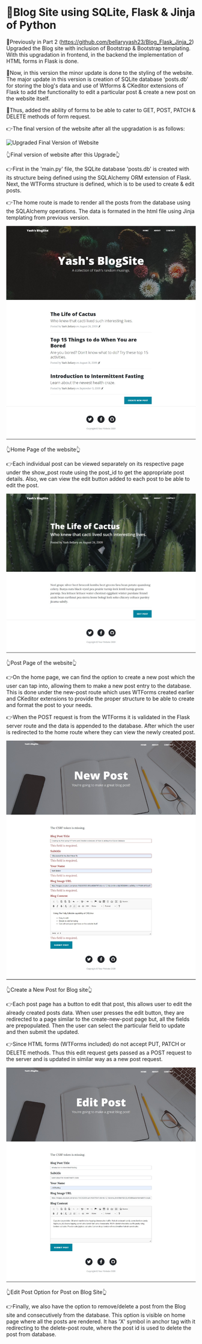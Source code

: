 # 📜Blog Site using SQLite, Flask & Jinja of Python

🌟Previously in Part 2 (https://github.com/bellaryyash23/Blog_Flask_Jinja_2) Upgraded the Blog site with inclusion of Bootstrap & Bootstrap templating. With this 
upgradation in frontend, in the backend the implementation of HTML forms in Flask is done. 

🌟Now, in this version the minor update is done to the styling of the website. The major update in this version is creation of SQLite database 'posts.db' 
for storing the blog's data and use of Wtforms & CKeditor extensions of Flask to add the functionality to edit a particular post & create a new post on the website itself.

🌟Thus, added the ability of forms to be able to cater to GET, POST, PATCH & DELETE methods of form request.

👉The final version of the website after all the upgradation is as follows:

![Upgraded Final Version of Website](https://github.com/bellaryyash23/Blog_Flask_Jinja_3/blob/master/samples/site.gif?raw=true)

👆Final version of website after this Upgrade👆

👉First in the 'main.py' file, the SQLite database 'posts.db' is created with its structure being defined using the SQLAlchemy ORM extension of Flask. Next, the WTForms
structure is defined, which is to be used to create & edit posts.

👉The home route is made to render all the posts from the database using the SQLAlchemy operations. The data is formated in the html file using Jinja templating from
previous version.

![Home Page of Blog site](https://github.com/bellaryyash23/Blog_Flask_Jinja_3/blob/master/samples/home.jpg?raw=true)

👆Home Page of the website👆

👉Each individual post can be viewed separately on its respective page under the show_post route using the post_id to get the appropriate post details. Also, we can view 
the edit button added to each post to be able to edit the post.

![Post Page of Blog site](https://github.com/bellaryyash23/Blog_Flask_Jinja_3/blob/master/samples/post.jpg?raw=true)

👆Post Page of the website👆

👉On the home page, we can find the option to create a new post which the user can tap into, allowing them to make a new post entry to the database. This is done under the
new-post route which uses WTForms created earlier and CKeditor extensions to provide the proper structure to be able to create and format the post to your needs.

👉When the POST request is from the WTForms it is validated in the Flask server route and the data is appended to the database. After which the user is redirected to 
the home route where they can view the newly created post.

![Create a New Post for Blog site](https://github.com/bellaryyash23/Blog_Flask_Jinja_3/blob/master/samples/new_post.jpg?raw=true)

👆Create a New Post for Blog site👆

👉Each post page has a button to edit that post, this allows user to edit the already created posts data. When user presses the edit button, they are redirected to a page
similar to the create-new-post page but, all the fields are prepopulated. Then the user can select the particular field to update and then submit the updated.

👉Since HTML forms (WTForms included) do not accept PUT, PATCH or DELETE methods. Thus this edit request gets passed as a POST request to the server and is updated 
in similar way as a new post request.

![Edit Post Option for Post on Blog Site](https://github.com/bellaryyash23/Blog_Flask_Jinja_3/blob/master/samples/edit_post.jpg?raw=true)

👆Edit Post Option for Post on Blog Site👆

👉Finally, we also have the option to remove/delete a post from the Blog site and consecutively from the database. This option is visible on home page where all the posts
are rendered. It has 'X' symbol in anchor tag with it redirecting to the delete-post route, where the post id is used to delete the post from database.
